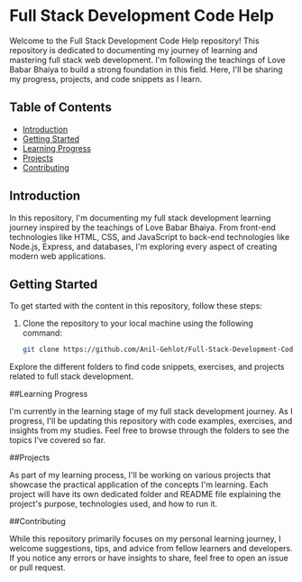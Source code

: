 # Full Stack Development Code Help

Welcome to the Full Stack Development Code Help repository! This repository is dedicated to documenting my journey of learning and mastering full stack web development. I'm following the teachings of Love Babar Bhaiya to build a strong foundation in this field. Here, I'll be sharing my progress, projects, and code snippets as I learn.

## Table of Contents

- [Introduction](#introduction)
- [Getting Started](#getting-started)
- [Learning Progress](#learning-progress)
- [Projects](#projects)
- [Contributing](#contributing)

## Introduction

In this repository, I'm documenting my full stack development learning journey inspired by the teachings of Love Babar Bhaiya. From front-end technologies like HTML, CSS, and JavaScript to back-end technologies like Node.js, Express, and databases, I'm exploring every aspect of creating modern web applications.

## Getting Started

To get started with the content in this repository, follow these steps:

1. Clone the repository to your local machine using the following command:

   ```bash
   git clone https://github.com/Anil-Gehlot/Full-Stack-Development-Code-Help

Explore the different folders to find code snippets, exercises, and projects related to full stack development.

##Learning Progress

I'm currently in the learning stage of my full stack development journey. As I progress, I'll be updating this repository with code examples, exercises, and insights from my studies. Feel free to browse through the folders to see the topics I've covered so far.

##Projects

As part of my learning process, I'll be working on various projects that showcase the practical application of the concepts I'm learning. Each project will have its own dedicated folder and README file explaining the project's purpose, technologies used, and how to run it.

##Contributing

While this repository primarily focuses on my personal learning journey, I welcome suggestions, tips, and advice from fellow learners and developers. If you notice any errors or have insights to share, feel free to open an issue or pull request.
